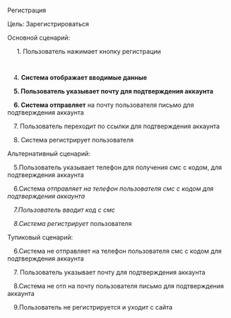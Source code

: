 ﻿Регистрация

Цель: Зарегистрироваться

Основной сценарий:

`   `1. Пользователь нажимает кнопку регистрации

`  ` 

`  `4. **Система отображает вводимые данные**

`  `**5. Пользователь указывает почту для подтверждения аккаунта**

`  `**6. Система отправляет** на почту пользователя письмо для подтверждения аккаунта

`  `7. Пользователь переходит по ссылки для подтверждения аккаунта

`  `8. Система регистрирует пользователя



Альтернативный сценарий:

`  `5.Пользователь указывает телефон для получения смс с кодом, для подтверждения аккаунта 

`  `6.Система *отправляет на телефон пользователя смс с кодом для подтверждения аккаунта*

`  `*7.Пользователь вводит код с смс*

`  `*8.Система регистрирует* пользователя

Тупиковый сценарий:

`  `6.Система не отправляет на телефон пользователя смс с кодом для подтверждения аккаунта

`  `7. Пользователь указывает почту для подтверждения аккаунта

`  `8.Система не отп на почту пользователя письмо для подтверждения аккаунта 

`  `9.Пользователь не регистрируется и уходит с сайта
